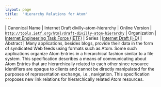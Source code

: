 ```yaml
---
layout: page
title:  "Hierarchy Relations for Atom"
---
```


| Canonical Name | Internet Draft divilly-atom-hierarchy
| Online Version | [`http://tools.ietf.org/html/draft-divilly-atom-hierarchy`](http://tools.ietf.org/html/draft-divilly-atom-hierarchy)
| Organization | [Internet Engineering Task Force (IETF)](..)
| Series | [Internet Draft (I-D)](..)
| Abstract | Many applications, besides blogs, provide their data in the form of syndicated Web feeds using formats such as Atom. Some such applications organize Atom Entries in a hierarchical fashion similar to a file system. This specification describes a means of communicating about Atom Entries that are hierarchically related to each other since resource identifiers are opaque to clients and cannot be directly manipulated for the purposes of representation exchange, i.e., navigation. This specification proposes new link relations for hierarchically related Atom resources.